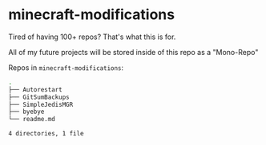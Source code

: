 # minecraft-modifications

Tired of having 100+ repos? That's what this is for.

All of my future projects will be stored inside of this repo as a "Mono-Repo"

Repos in `minecraft-modifications`:

```bash
.
├── Autorestart
├── GitSumBackups
├── SimpleJedisMGR
├── byebye
└── readme.md

4 directories, 1 file
```
